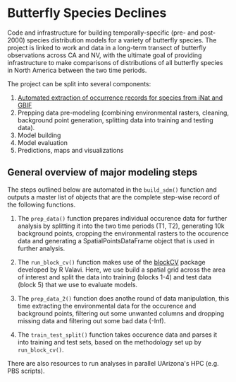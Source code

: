 # Butterfly Species Declines

Code and infrastructure for building temporally-specific (pre- and post-2000) 
species distribution models for a variety of butterfly species. The project is 
linked to work and data in a long-term transect of butterfly observations 
across CA and NV, with the ultimate goal of providing infrastructure to make 
comparisons of distributions of all butterfly species in North America between
the two time periods.  

The project can be split into several components:  
1. [Automated extraction of occurrence records for species from iNat and GBIF](./R/pulling_organizing_data)  
2. Prepping data pre-modeling (combining environmental rasters, cleaning, 
background point generation, splitting data into training and testing data).  
3. Model building  
4. Model evaluation  
5. Predictions, maps and visualizations  

## General overview of major modeling steps  
The steps outlined below are automated in the `build_sdm()` function and 
outputs a master list of objects that are the complete step-wise record of the
following functions.  

1. The `prep_data()` function prepares individual occurence data for further 
analysis by splitting it into the two time periods (T1, T2), generating 
10k background points, cropping the environmental rasters to the occurence data
and generating a SpatialPointsDataFrame object that is used in further 
analysis.  

2. The `run_block_cv()` function makes use of the [blockCV](https://github.com/rvalavi/blockCV) package developed by R Valavi. 
Here, we use build a spatial grid across the area of interest and split the 
data into training (blocks 1-4) and test data (block 5) that we use to evaluate 
models.  

3. The `prep_data_2()` function does anothe round of data manipulation, this 
time extracting the environmental data for the occurence and background points, 
filtering out some unwanted columns and dropping missing data and filtering out 
some bad data (-Inf).  

4. The `train_test_split()` function takes occurence data and parses it into 
training and test sets, based on the methodology set up by `run_block_cv()`.  



There are also resources to run analyses in parallel UArizona's HPC (e.g. PBS 
scripts). 
